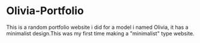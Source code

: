 # Olivia-Portfolio
This is a random portfolio website i did for a model i named Olivia, it has a minimalist design.This was my first time making a "minimalist" type website.
